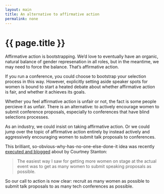 ```yaml
---
layout: main
title: An alternative to affirmative action
permalink: none
---
```


# {{ page.title }}

Affirmative action is bootstrapping. We’d love to eventually have an organic, natural balance of gender represenation in all roles, but in the meantime, we may need to force the balance. That’s affirmative action.

If you run a conference, you could choose to bootstrap your selection process in this way. However, explicitly setting aside speaker spots for women is bound to start a heated debate about whether affirmative action is fair, and whether it achieves its goals.

Whether you feel affirmative action is unfair or not, the fact is some people percieve it as unfair. There is an alternative: to actively encourage women to submit conference proposals, especially to conferences that have blind selections processes.

As an industry, we could insist on taking affirmative action. Or we could jump over the topic of affirmative action entirely by instead actively and aggressively encouraging women to submit talk proposals to conferences.

This brilliant, so-obvious-why-has-no-one-else-done-it idea was recently [executed and blogged](http://geekfeminism.org/2012/05/21/how-i-got-50-women-speakers-at-my-tech-conference/) about by Courtney Stanton:

> The easiest way I saw for getting more women on stage at the actual event was to get as many women to submit speaking proposals as possible.

So our call to action is now clear: recruit as many women as possible to submit talk proposals to as many tech conferences as possible.
